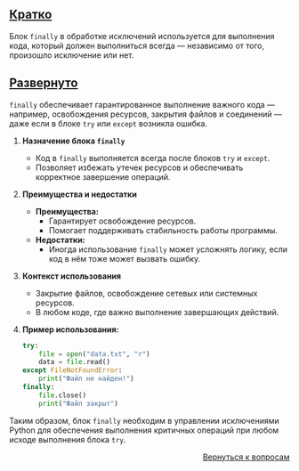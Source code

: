 ## <u>Кратко</u>

Блок `finally` в обработке исключений используется для выполнения кода, который должен выполниться всегда — независимо
от того, произошло исключение или нет.

## <u>Развернуто</u>

`finally` обеспечивает гарантированное выполнение важного кода — например, освобождения ресурсов, закрытия файлов и
соединений — даже если в блоке `try` или `except` возникла ошибка.

1. **Назначение блока `finally`**
    - Код в `finally` выполняется всегда после блоков `try` и `except`.
    - Позволяет избежать утечек ресурсов и обеспечивать корректное завершение операций.

2. **Преимущества и недостатки**
    - **Преимущества:**
        - Гарантирует освобождение ресурсов.
        - Помогает поддерживать стабильность работы программы.
    - **Недостатки:**
        - Иногда использование `finally` может усложнять логику, если код в нём тоже может вызвать ошибку.

3. **Контекст использования**
    - Закрытие файлов, освобождение сетевых или системных ресурсов.
    - В любом коде, где важно выполнение завершающих действий.

4. **Пример использования:**
    ```python
    try:
        file = open("data.txt", "r")
        data = file.read()
    except FileNotFoundError:
        print("Файл не найден!")
    finally:
        file.close()
        print("Файл закрыт")
    ```

Таким образом, блок `finally` необходим в управлении исключениями Python для обеспечения выполнения критичных операций
при любом исходе выполнения блока `try`.

<div align="right">

[Вернуться к вопросам](../Вопросы.md)

</div>
